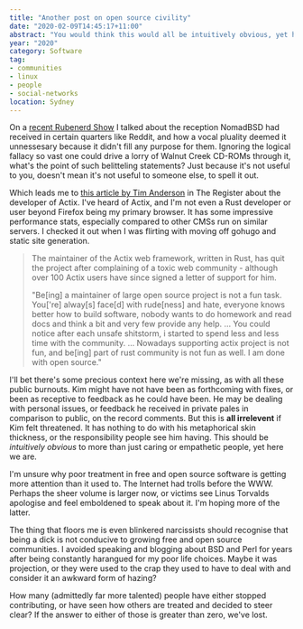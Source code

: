 ```yaml
---
title: "Another post on open source civility"
date: "2020-02-09T14:45:17+11:00"
abstract: "You would think this would all be intuitively obvious, yet here we are."
year: "2020"
category: Software
tag:
- communities
- linux
- people
- social-networks
location: Sydney
---
```

On a [recent Rubenerd Show](https://rubenerd.com/show403/) I talked about the reception NomadBSD had received in certain quarters like Reddit, and how a vocal pluality deemed it unnessesary because it didn't fill any purpose for them. Ignoring the logical fallacy so vast one could drive a lorry of Walnut Creek CD-ROMs through it, what's the point of such belitteling statements? Just because it's not useful to you, doesn't mean it's not useful to someone else, to spell it out.

Which leads me to [this article by Tim Anderson](https://www.theregister.co.uk/2020/01/21/rust_actix_web_framework_maintainer_quits/) in The Register about the developer of Actix. I've heard of Actix, and I'm not even a Rust developer or user beyond Firefox being my primary browser. It has some impressive performance stats, especially compared to other CMSs run on similar servers. I checked it out when I was flirting with moving off gohugo and static site generation.

> The maintainer of the Actix web framework, written in Rust, has quit the project after complaining of a toxic web community - although over 100 Actix users have since signed a letter of support for him. 
>
> "Be[ing] a maintainer of large open source project is not a fun task. You['re] alway[s] face[d] with rude[ness] and hate, everyone knows better how to build software, nobody wants to do homework and read docs and think a bit and very few provide any help. … You could notice after each unsafe shitstorm, i started to spend less and less time with the community. … Nowadays supporting actix project is not fun, and be[ing] part of rust community is not fun as well. I am done with open source."

I'll bet there's some precious context here we're missing, as with all these public burnouts. Kim might have not have been as forthcoming with fixes, or been as receptive to feedback as he could have been. He may be dealing with personal issues, or feedback he received in private pales in comparison to public, on the record comments. But this is **all irrelevent** if Kim felt threatened. It has nothing to do with his metaphorical skin thickness, or the responsibility people see him having. This should be *intuitively obvious* to more than just caring or empathetic people, yet here we are.

I'm unsure why poor treatment in free and open source software is getting more attention than it used to. The Internet had trolls before the WWW. Perhaps the sheer volume is larger now, or victims see Linus Torvalds apologise and feel emboldened to speak about it. I'm hoping more of the latter.

The thing that floors me is even blinkered narcissists should recognise that being a dick is not conducive to growing free and open source communities. I avoided speaking and blogging about BSD and Perl for years after being constantly harangued for my poor life choices. Maybe it was projection, or they were used to the crap they used to have to deal with and consider it an awkward form of hazing?

How many (admittedly far more talented) people have either stopped contributing, or have seen how others are treated and decided to steer clear? If the answer to either of those is greater than zero, we've lost.

